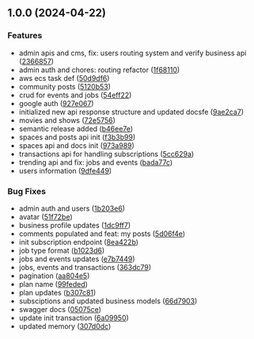## 1.0.0 (2024-04-22)


### Features

* admin apis and cms, fix: users routing system and verify business api ([2366857](https://github.com/NodesByTGM/nodes-server/commit/236685797ae0100de8205ea3292b4848c12f7a61))
* admin auth and chores: routing refactor ([1f68110](https://github.com/NodesByTGM/nodes-server/commit/1f68110611ff9728ec963b0446664e2848b8cdb1))
* aws ecs task def ([50d9df6](https://github.com/NodesByTGM/nodes-server/commit/50d9df66f6fb29d6c8501948ae63d080a139e6a2))
* community posts ([5120b53](https://github.com/NodesByTGM/nodes-server/commit/5120b538484a75994469f782a378f5add601dc6f))
* crud for events and jobs ([54eff22](https://github.com/NodesByTGM/nodes-server/commit/54eff2277b06219e6dd392aed7af27188a5bfb28))
* google auth ([927e067](https://github.com/NodesByTGM/nodes-server/commit/927e067127f93aeba84004f010605cd55f6245ad))
* initialized new api response structure and updated docsfe ([9ae2ca7](https://github.com/NodesByTGM/nodes-server/commit/9ae2ca7d1a46a599f8e44bcec910b70ecf4621a4))
* movies and shows ([72e5756](https://github.com/NodesByTGM/nodes-server/commit/72e57564bdfc8e57f08299927a449e68c3fab414))
* semantic release added ([b46ee7e](https://github.com/NodesByTGM/nodes-server/commit/b46ee7ee8ce4a4953d643f046d0498645f632df0))
* spaces and posts api init ([f3b3b99](https://github.com/NodesByTGM/nodes-server/commit/f3b3b998a2b817ab392562c841c9964808dc5bbd))
* spaces api and docs init ([973a989](https://github.com/NodesByTGM/nodes-server/commit/973a98900d7bd28cd336102b8fc6bb9c939ec36b))
* transactions api for handling subscriptions ([5cc629a](https://github.com/NodesByTGM/nodes-server/commit/5cc629aab4ec9ad4e70e1b54ad120f1ff4bccd86))
* trending api and fix: jobs and events ([bada77c](https://github.com/NodesByTGM/nodes-server/commit/bada77c63addf7412d3a0127fe4c2cbcdace71aa))
* users information ([9dfe449](https://github.com/NodesByTGM/nodes-server/commit/9dfe4497184745a563a5aef34ed1cdd0662d6880))


### Bug Fixes

* admin auth and users ([1b203e6](https://github.com/NodesByTGM/nodes-server/commit/1b203e627315a1c050cbf16b32b0fc1206ed828e))
* avatar ([51f72be](https://github.com/NodesByTGM/nodes-server/commit/51f72be474117e38f4137ecce0990155e1a7a676))
* business profile updates ([1dc9ff7](https://github.com/NodesByTGM/nodes-server/commit/1dc9ff7090b2f9faec72fe282ac544535b972fa5))
* comments populated and feat: my posts ([5d06f4e](https://github.com/NodesByTGM/nodes-server/commit/5d06f4e44a3ff000400460bb23a8f062ed3423fc))
* init subscription endpoint ([8ea422b](https://github.com/NodesByTGM/nodes-server/commit/8ea422bda0809969e6dacdb6d66d2ab769972ee1))
* job type format ([b1023d6](https://github.com/NodesByTGM/nodes-server/commit/b1023d657b43742c6a06f12c00eec167f9482ead))
* jobs and events updates ([e7b7449](https://github.com/NodesByTGM/nodes-server/commit/e7b74495bbe30de5fbbe2fd2b77426ce25886f4f))
* jobs, events and transactions ([363dc79](https://github.com/NodesByTGM/nodes-server/commit/363dc79eb12c5f5ccb58ee4d208aec1c4ea74010))
* pagination ([aa804e5](https://github.com/NodesByTGM/nodes-server/commit/aa804e5b48775ff6d547bf4f4df70d68d79b9a40))
* plan name ([99feded](https://github.com/NodesByTGM/nodes-server/commit/99fededea8a248f547eb4adb391d36858ae0d6dc))
* plan updates ([b307c81](https://github.com/NodesByTGM/nodes-server/commit/b307c81dfc0e0d2ddf2b43af351adae6c5f602e2))
* subsciptions and updated business models ([66d7903](https://github.com/NodesByTGM/nodes-server/commit/66d7903ccf82514c68ba92388c526685417dcee1))
* swagger docs ([05075ce](https://github.com/NodesByTGM/nodes-server/commit/05075ce20231d90cf3f2d9b8b8107c96749e1ce4))
* update init transaction ([6a09950](https://github.com/NodesByTGM/nodes-server/commit/6a09950315305225045ac7a214d06b28404338d5))
* updated memory ([307d0dc](https://github.com/NodesByTGM/nodes-server/commit/307d0dc6884366e9a9372d4219bd3d3ffb7141d5))

